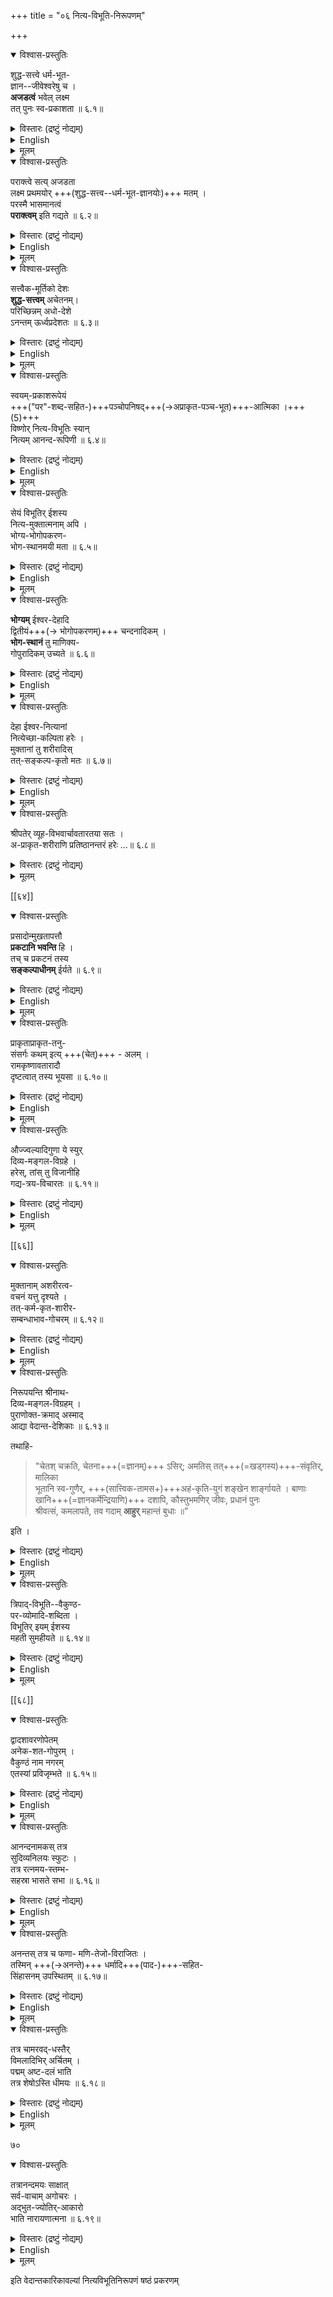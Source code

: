 +++
title = "०६ नित्य-विभूति-निरूपणम्"

+++

<details open><summary>विश्वास-प्रस्तुतिः</summary>

शुद्ध-सत्त्वे धर्म-भूत-  
ज्ञान--जीवेश्वरेषु च ।  
**अजडत्वं** भवेल् लक्ष्म  
तत् पुनः स्व-प्रकाशता ॥ ६.१॥
</details>

<details><summary>विस्तारः (द्रष्टुं नोद्यम्)</summary>

कालनिरूपणानन्तरं क्रमप्राप्तं शुद्धसत्त्वं निरूप्यते । शुद्धसत्त्वमेव नित्यविभूतिरिति च व्यवह्रियते । रजस्तमोभ्यामकरम्बितसत्त्ववत्त्वात् शुद्धसत्त्वं भवति । तत्रादौ शुद्धसत्त्वसद्भावे प्रमाणान्याकलयामः । “ तद्विष्णोः परमं पदं सदा पश्यन्ति सूरयः” इति श्रुतिरप्राप्तत्वात् सदापश्यदने कसूरिपरि- कर्मितं स्थानविशेषं विधत्ते । "अप्राप्ते तु विधीयन्ते बहवोऽप्येकयत्नतः " इति हि प्रमाणविदः । अत्र च विष्णोरिति व्यधिकरणषष्ट्या पदशब्दस्य स्वरूपपरत्वा- दपि स्थानविशेषपरत्वं स्वारसिकम् । तथा "आदित्यवर्णं तमसः परस्तात् ", "विश्वं पुराणं तमसः परस्तात्", "क्षयन्तमस्य रजसः पराके" इत्यादावपि तद्विधिः । रजस्तमोभ्यामुपलक्षितप्राकृताण्ड बहिर्देशोऽत्र प्रतीयते । अस्य रजसः पराके परस्तात् दिव्यदेशे क्षयन्तं निवसन्तमित्यर्थः । तथा जैमिनीयब्राह्मणे शाट्यायनिनः, “सहस्रस्थूणे विमिते दृढ उग्रे यत्र देवानामधिदेव आस्ते ” इति सहस्रस्थूणादिमद्देशविशेषपरां श्रुतिमधीयते । एवं कौषीतकिनोऽपि पर्यङ्कविद्यायां प्रजापतिलोकानन्तरं ब्रह्मलोकं प्रस्तुत्य, " तस्यारो हृदो मुहूर्ता यष्टिहाः " इत्यादिना अपराजिताभिधानं शुद्धसत्त्वमधीयते । अपि च छान्दोग्ये, “तृतीय- स्यामितो दिवि तदैरंमदीयं सरस्तदश्वत्थः सोमसवनस्तदपराजिता पूः " "अरं च ण्यं चार्णवौ ब्रह्मलोके ” इत्यादिना निव्यविभूतिर्वर्णिता । सन्ति चात्रोपबृंहणानि परःशतानि वचनानि । 

एवं स्थिते यदत्र केषांचित्प्रत्यवस्थानम् — “सदेव सोम्येदमग्र आसीत् " इति सृष्टेः प्राक् सजातीयविजातीयस्वगत भेदशून्यस्यैकस्य वस्तुनः प्रतिपादना- 

[[६०]] 

न्नित्यविभूतिनामा देशविशेषोऽङ्गीकर्तुं न शक्यते । पूर्वोदाहृतप्रमाणवचनानि सर्वाणि सगुणब्रह्मविद्यानिष्ठप्राप्यकाल्पनिकदेशविशेषपराणि, न तात्त्विकप्रति- पादकानीति । तत्र चेत्थं प्रतिविधानम्-तत्र तावत् ब्रह्मविद्यासु सगुणनिर्गुण- विभाग एव सुतरामप्रामाणिकः । सर्वा अपि ब्रह्मविद्याः सगुणविषया एव; यतो ब्रह्म सगुणमेवेति श्रुत्यन्तसिद्धान्तः । अपिच “सदेव " इति श्रुतौ त्रक्ष्यमाण- प्रपञ्चस्य सृष्टेः पूर्वमविभक्तनामरूपतया केवलमेकत्वमवधार्यते, न पराभिमत- सजातीयविजातीयस्वगतभेदविधुरतया । वाक्यशेषे च सैव श्रुतिः " तद्भेदं तर्ह्यव्याकृतमासीत् तन्नामरूपाभ्यां व्याक्रियत” इति तमेवार्थे प्रपञ्चयति । यद्येषा रीतिर्नाङ्गीक्रियते, तर्हि तदा तदभिमतमायाया अपि प्रविलयापत्त्या मायोपहिताद् ब्रह्मणः प्रपञ्चसृष्टिरिति तदीयः सिद्धान्तो व्याकुप्येत् । 

तदेवं बहुप्रमाणसिद्धे शुद्धसत्त्वे तथा धर्मभूतज्ञाने जीवेषु ईश्वरे च विषये अजडत्वं लक्षणं भवति । अजडत्वं जडभिन्नत्वम् । तच्च स्वप्रकाशत्वरूपम् । इतरानपेक्षप्रकाशत्वमिति यावत् । तर्हि संसारिणामस्माकं कुतो न प्रकाशत इति चेत् कर्मावरणादिति ब्रूमः । 

१ 
</details>

<details><summary>English</summary>

1. Ajadatva (Being other than Jada or inert) is the common characteristic of S'uddhasattva (The substance of pure Sattvaguna), Dharmabhutajñāna (Attributive knowledge), Jiva and Iśvara. Ajaḍatva is nothing but Svayamprakaśatā (Self-luminosity). 
</details>


<details><summary>मूलम्</summary>

शुद्धसत्त्वे धर्मभूतज्ञानजीवेश्वरेषु च ।  
अजडत्वं भवेल्लक्ष्म तत्पुनः स्वप्रकाशता ॥ ६.१॥
</details>




<details open><summary>विश्वास-प्रस्तुतिः</summary>

पराक्त्वे सत्य् अजडता  
लक्ष्म प्रथमयोर् +++(शुद्ध-सत्त्व--धर्म-भूत-ज्ञानयोः)+++ मतम् ।  
परस्मै भासमानत्वं  
**पराक्त्वम्** इति गद्यते ॥ ६.२॥
</details>

<details><summary>विस्तारः (द्रष्टुं नोद्यम्)</summary>

तत्र शुद्ध-सत्त्व--धर्म-भूत-ज्ञानयोः साधारणं लक्षणम् आह- पराक्त्व इति ।  
पराक्त्वं च परस्मा एव भासमानत्वम् । शुद्धसत्त्वं धर्मभूतज्ञानं च न स्वं स्वयमधिगन्तुं प्रभवतः । किंतु परस्मै पुरुषायैव प्रकाशेते । अजडत्वं च तयोर्ज्ञानरूपत्वात् । तथाच श्रुतिः शुद्धसत्त्वमधिकृत्य श्रूयते - " किमात्मकैषा

[[६१]] 

भगवतो व्यक्तिः ? यदात्मको भगवान् । किमात्मको भगवान् ? ज्ञानात्मकः इति । परस्मै भासमानत्वमित्यत्र सर्वे वाक्यं सावधारणमिति न्यायेन परस्मा एव भासमानत्वमित्यर्थो विवक्षितः । अतो जीवेश्वरयोः परस्मै स्वस्मै च भासमानसो- र्नातिप्रसङ्गः । 

२ 
</details>

<details><summary>English</summary>

2. Parāktva (Being the object of the knowledge of others only) along with Ajaḍatva is the common characteristic of the first two categories (S'uddhasattva and Dharmabutajñāna). Parāktva is defined as the state of being knowable for others only. 
</details>

<details><summary>मूलम्</summary>

पराक्त्वे सत्यजडता लक्ष्म प्रथमयोर्मतम् ।  
परस्मै भासमानत्वं पराक्त्वमिति गद्यते ॥ ६.२॥

मनुगद्यते B. कथ्यते C.
</details>


<details open><summary>विश्वास-प्रस्तुतिः</summary>

सत्त्वैक-मूर्तिको देशः  
**शुद्ध-सत्त्वम्** अचेतनम्।  
परिच्छिन्नम् अधो-देशे  
ऽनन्तम् ऊर्ध्वप्रदेशतः ॥ ६.३॥
</details>

<details><summary>विस्तारः (द्रष्टुं नोद्यम्)</summary>

शुद्धसत्त्वपदार्थमाह- सत्त्वैकेति । एकशब्दः केवलपरः । रजस्तमोभ्या- ममिश्रितकेवलसत्त्वगुणक इत्यर्थः । पराक्त्वादचेतनम् । चेतनं नाम चैतन्यगुणकं वस्तु। शुद्धसत्त्वस्य ज्ञानरूपत्वेऽपि ज्ञानानाश्रयत्वादचेतनत्वम् । अधोदेशे परिच्छिन्नम् । “ तमसः परस्तात्" इत्यादिश्रुतिभिस्तमस ऊर्ध्वमिति वर्णनादधः प्रदेशे तमसा परिच्छिन्नम् । ऊर्ध्वप्रदेशे तु अपरिच्छिन्नम् । शुद्धसत्त्वस्योपरिष्टात् कस्यापि देशादेरभावात् तत्र परिच्छेदरहितमिति भावः । 
</details>

<details><summary>English</summary>

3. S'uddhasattva is a non-sentient substance full of pure Sattva guna (ie., not mixed with Rajas and Tamas). It is limited downward and unlimited up- ward. 
</details>

<details><summary>मूलम्</summary>

सत्त्वैकमूर्तिको देशः शुद्धसत्त्वमचेतनम्।  
परिच्छिन्नमघो देशेऽनन्तमूर्ध्वप्रदेशतः ॥ ६.३॥
</details>

<details open><summary>विश्वास-प्रस्तुतिः</summary>

स्वयम्-प्रकाशरूपेयं  
+++("पर"-शब्द-सहित-)+++पञ्चोपनिषद्+++(→अप्राकृत-पञ्च-भूत)+++-आत्मिका ।+++(5)+++  
विष्णोर् नित्य-विभूतिः स्यान्  
नित्यम् आनन्द-रूपिणी ॥ ६.४॥
</details>

<details><summary>विस्तारः (द्रष्टुं नोद्यम्)</summary>

स्वयंप्रकाशरूपेति । नित्यविभूतिरिति निर्देशानुरोधेन स्त्रीलिङ्गनिर्देशः ।  
स्वप्रकाशे जड-पदार्थैर् इवेतरानपेक्षणात् स्वयंप्रकाशरूपेयम् । 

६२ 

तच्च किंद्रव्यात्मकम् इत्यत्राह - पञ्चोपनिषदिति ।  
पञ्चोपनिषन्-मन्त्र-प्रतिपादित--पराकाशाद्य्-अप्राकृत-पञ्च-भूतमयी ।  
सा चेश्वरादीनां परमपदनिलयानां तत्तदिच्छानुरोधेन शरीरेन्द्रिय-विषयादिरूपेणावतिष्ठते ।  

तत्रेयान् विशेषः - यत्प्राकृतानि भूतानि महद्-आदिभ्य उत्पद्यन्ते ।  
अप्राकृतानि तु न तथा ।  
तानि स्वत एव प्रतिष्ठितानि ।  
अतो नित्यानि ।  

तर्हि, "अशरीरं वाव सन्तम्" इत्य्-आदि-श्रुतयः  
शरीर-रहितस्यैव कथं मोक्षम् अभिदधतीति चेत्, इत्थम् —  
कर्मकृत-शरीर-राहित्यस्यैव तत्र विवक्षा ।  
परम-पदनिलयानां तु शरीरम् अकर्म-कृतम् इत्य् अदोषः ।  

विष्णोर् इति विभूताव् अन्वेति ।  
विष्णोः शेषभूता नित्य-विभूतिर् इत्य्-अर्थः । आनन्दरूपिणीति ; 

" तत्रानन्दमया भोगा लोकाश्चानन्दलक्षणाः । "  
" आनन्दं नाम तं लोकं परमानन्दलक्षणम् । ” 

इत्याद्युपबृंहणात् नित्यविभूतिरानन्दैकरूपेत्यर्थः । 

४ 
</details>

<details><summary>English</summary>

4. This kind of substance is formed with divine elements described in the hymns of Pañco- panisad. This is the Eternal Wealth of the Lord Visņu and is in the form of Ananda ( Bliss). 
</details>


<details><summary>मूलम्</summary>

स्वयम् प्रकाशरूपेयं पञ्चोपनिषदात्मिका ।  
विष्णोर्नित्यविभूतिः स्यान्नित्यमानन्दरूपिणी ॥ ६.४॥
</details>


<details open><summary>विश्वास-प्रस्तुतिः</summary>

सेयं विभूतिर् ईशस्य  
नित्य-मुक्तात्मनाम् अपि ।  
भोग्य-भोगोपकरण-  
भोग-स्थानमयी मता ॥ ६.५॥
</details>

<details><summary>विस्तारः (द्रष्टुं नोद्यम्)</summary>

सेयं विभूतिरिति ; नित्यविभूतिरित्यर्थः । तस्या विविधरूपतामाह- भोग्येति ; भोगकर्मभोगसाधनभोगाधिकरण देशमयीत्यर्थः । मतेति; प्रामाणिक- ग्रन्थेष्वित्यर्थः । 
</details>

<details><summary>English</summary>

5. This eternal substance is considered to have assumed different forms of the objects of enjoyment, the means of enjoyment and the places of enjoyment of the Lord Iśvara, the Nityas (Eternal souls) and Muktas (Released souls ). 
</details>


<details><summary>मूलम्</summary>

सेयं विभूतिरीशस्य नित्यमुक्तात्मनामपि ।  
भोग्यभोगोपकरणभोगस्थानमयी मता ॥ ६.५॥
</details>


<details open><summary>विश्वास-प्रस्तुतिः</summary>

**भोग्यम्** ईश्वर-देहादि  
द्वितीयं+++(→ भोगोपकरणम्)+++ चन्दनादिकम् ।  
**भोग-स्थानं** तु माणिक्य-  
गोपुरादिकम् उच्यते ॥ ६.६॥
</details>

<details><summary>विस्तारः (द्रष्टुं नोद्यम्)</summary>

६३ 

भोग्यादीन् निर्दिशति –भोग्यमिति । ईश्वरस्य देहादि भोग्यमित्यर्थः । ईश्वर दिव्यमङ्गलविग्रहोऽन्येषां नित्यसूरीणामिवेश्वरस्यापि भोग्यो भवति । यदाहुः 

'मूर्त ब्रह्म ततोऽपि तत्प्रियतरं रूपं यदत्यद्भुतम्” इति । भोगोप- 

• करणमाह- चन्दनादिकमिति । नित्यविभूतावप्राकृतचन्दनादिकं शास्त्रसिद्धम् । भौगस्थानान्याह - माणिक्येति । माणिक्यमयं गोपुरप्रासाद वितर्दिकादिकं भोगस्थानमित्यर्थः । 

६ 
</details>

<details><summary>English</summary>

6. The objects of enjoyment are the Lord's body and so on. The means of enjoyment are Candana (sandal) etc. The places of enjoyment are the towers of precious gems and so on. 
</details>

<details><summary>मूलम्</summary>

भोग्यमीश्वरदेहादि द्वितीयं चन्दनादिकम् ।  
भोगस्थानं तु माणिक्यगोपुरादिकमुच्यते ॥ ६.६॥
</details>

<details open><summary>विश्वास-प्रस्तुतिः</summary>

देहा ईश्वर-नित्यानां  
नित्येच्छा-कल्पिता हरेः ।  
मुक्तानां तु शरीरादिस्  
तत्-सङ्कल्प-कृतो मतः ॥ ६.७॥
</details>

<details><summary>विस्तारः (द्रष्टुं नोद्यम्)</summary>

तत्र भोग्यभूत-देहे विशेषमाह — देहा इति । ईश्वरस्य नित्यानां च देहो हरेर्नित्येच्छापरिकल्पितः । मुक्तानां तु ईश्वरेच्छाधीनस्वेच्छाकल्पितः । भगवदाज्ञामनुरुन्धाना यथा यथा भूत्वा भगवन्तं तत्कल्याणगुणांश्चानुबुभूषन्ति तथा तथा स्वदेहं परिगृह्णन्तीत्यर्थः । 

७ 
</details>

<details><summary>English</summary>

7. The bodies of the Lord and Nityas take their form on the eternal wish of the Lord Hari. 

But those of Muktas are brought about by His (Lord's) Saṁkalpa (Will).
</details>


<details><summary>मूलम्</summary>

देहा ईश्वरनित्यानां नित्येच्छाकल्पिता हरेः ।  
मुक्तानां तु शरीरादिस्तत्सङ्कल्पकृतो मतः ॥ ६.७॥
</details>


<details open><summary>विश्वास-प्रस्तुतिः</summary>

श्रीपतेर् व्यूह-विभवार्चावतारतया सतः ।  
अ-प्राकृत-शरीराणि प्रतिष्ठानन्तरं हरेः …॥ ६.८॥
</details>

<details><summary>विस्तारः (द्रष्टुं नोद्यम्)</summary>

श्रीपतेरिति । व्यूहाः वासुदेवसंकर्षणप्रद्युम्नानिरुद्धाख्याश्चत्वारः । विभवाः रामकृष्णादिबहुभेदाः । अर्चाः श्रीरङ्गादिदिव्यदेशेषु प्रतिमारूपाः । एवं व्यूहाद्यात्मना वर्तमानस्य भगवतः श्रीपतेः शरीराणि दिव्यमङ्गलविग्रहाः अप्राकृतानि प्राकृतभिन्नानि शुद्धसत्त्वमयानि ज्ञातव्यानि । ननु व्यूहविभवानां सन्तु नामाप्राकृतविग्रहाः । 

> अर्चारूपाणां तु विग्रहाः कथम् अप्राकृताः ?  
अर्चा हि प्राकृतलोहैः रजतकाञ्चनादिभिः शिल्पिभिर्निर्मिती दृश्यन्ते ।  
सन्ति च प्रतिमा-निर्माणे तेषु तेषु शास्त्रेषु परिदृश्यमाना विधय  

इत्यत्र समाधानमाह- प्रतिष्ठानन्तरमिति ।  
प्राकृत-लोह-निर्मितानाम् अप्य् अर्चा-विग्रहाणां  
यथाशास्त्रं वैदिक-तान्त्रिक-मन्त्रैः प्रतिष्ठाकरणानन्तरं  
त एव विग्रहा अप्राकृतताम् आपद्यन्त इत्यर्थः । 

यथाहुः-

'न तस्य प्राकृता मूर्तिर्  
मांसमेदोऽस्थिसंभवा ” 

इति,

"न भूत-संघ-संस्थानो  
देहोऽस्य परमात्मनः " 

इति च ।

" 


८ 
</details>


<details><summary>मूलम्</summary>

श्रीपतेर्व्यूहविभवार्चावतारतया सतः ।  
अप्राकृतशरीराणि प्रतिष्ठानन्तरं हरेः ॥ ६.८॥
</details>


[[६४]] 

<details open><summary>विश्वास-प्रस्तुतिः</summary>

प्रसादोन्मुखतापत्तौ  
**प्रकटानि भवन्ति** हि ।  
तच् च प्रकटनं तस्य  
**सङ्कल्पाधीनम्** ईर्यते ॥ ६.९॥
</details>

<details><summary>विस्तारः (द्रष्टुं नोद्यम्)</summary>

तत्र च हेतुः भगवत्प्रसादौन्मुख्यमेवेत्याह- प्रसादेति ।  
महामन्त्रैः प्रतिष्ठाकरणे  
तादृश-मन्त्र-महिम्ना भगवान् आराधकस्य प्रसन्नो भूत्वा  
तत्र बिम्बे स्वसांनिध्यं कुरुते ।  
तत्-सांनिध्य-समय एव तद्बिम्बम् अप्य् अप्राकृतं भवतीति यावत् ।  
एष च महिमा मन्त्रबलाधीन इति  
न तत्र लेशतोऽपि कुचोदनाया अवकाशः ।  

तदेवाह - तच्चेति । संकल्पाधीनमिति ।  
मन्त्रविशेषैः प्रतिष्ठिते बिम्बे सांनिध्यं करवाणीति तस्यावितथः संकल्पः ।  
अप्रतिहतसंकल्पे भगवति प्रसन्ने किं किं न संभाव्यत इत्यर्थः । 

९ 
</details>

<details><summary>English</summary>

8 and 9. The bodies possessed by the Lord of S'ri in his various incarnations as Vyuha, Vibhava and Arcă are of the non-material and eternal substance. In the case of Arca the non-materiality of the image appears immediately after the performance of Pratiṣṭhā (consecration) when the Lord becomes graceful. 

 

६५ 

This state of thing happens only on His divine Will (Samkalpa). 
</details>


<details><summary>मूलम्</summary>

प्रसादोन्मुखतापत्तौ प्रकटानि भवन्ति हि ।  
तच्च प्रकटनं तस्य सङ्कल्पाधीनमीर्यते ॥ ६.९॥
</details>




<details open><summary>विश्वास-प्रस्तुतिः</summary>

प्राकृताप्राकृत-तनु-  
संसर्गः कथम् इत्य् +++(चेत्)+++ - अलम् ।  
रामकृष्णावतारादौ  
दृष्टत्वात् तस्य भूयसा ॥ ६.१०॥
</details>

<details><summary>विस्तारः (द्रष्टुं नोद्यम्)</summary>

ननु भगवदर्चामूर्तेर प्राकृतत्वे कथमस्याः प्राकृतलोकावतारः ? कथं वा प्राकृतैर्द्रव्यैः संसर्ग इत्याशङ्क्य समाधत्ते - प्राकृतेति । प्राकृताप्राकृतलोकयो- रुभयोरपि भगवद्विभूतित्वात् यथा अखिलहेयप्रत्यनीककल्याणगुणैकतानस्य भगवतो रामकृष्णाद्यात्मना दोषबहुलप्राकृतलोकेऽप्यवतारः प्राकृतद्रव्यैश्च योग उपपद्यते तद्वदिति भावः । 

१० 
</details>

<details><summary>English</summary>

10. The objection, viz.-how can there be a contact between the non-material body and material world?-is not sound, because such a contact is often proved in the case of the Lord's incarnations such as Rāma, Krsna and so on. 
</details>


<details><summary>मूलम्</summary>

प्राकृताप्राकृततनुसंसर्गः कथमित्यलम् ।  
रामकृष्णावतारादौ दृष्टत्वात्तस्य भूयसा ॥ ६.१०॥
</details>


<details open><summary>विश्वास-प्रस्तुतिः</summary>

औज्ज्वल्यादिगुणा ये स्युर्  
दिव्य-मङ्गल-विग्रहे ।  
हरेस्, तांस् तु विजानीहि  
गद्य-त्रय-विचारतः ॥ ६.११॥
</details>

<details><summary>विस्तारः (द्रष्टुं नोद्यम्)</summary>

भगवत्स्वरूपस्य यथा ज्ञानशक्त्याद्यसंख्यातकल्याणगुणाश्रयत्वं तथा शुभाश्रयस्य तद्दिव्यमङ्गलविग्रहस्याप्यनन्तगुणाश्रयत्वं शुद्धसत्त्वमयत्वात् प्रामाणिक- मुपपद्यत इत्याह-औज्ज्वल्यादीति । आदिपदेन सौगन्ध्यसौकुमार्यलावण्यादि- संग्रहः । 

गद्यत्रयेति ; श्रीभगवद्रामानुजीयभगवदनुसंधानपरे पृथुगद्यमितगद्य- श्रीवैकुण्ठगद्यसंघटिते गद्यत्रयाख्यग्रन्थ इत्यर्थः । विचारत इत्यनेन तद्भाष्यार्था-वगमोऽपि विवक्षितः । 

११ 
</details>

<details><summary>English</summary>

11. The excellence of brilliancy etc. in the divine body of the Lord Hari, should be understood fully by referring to the work Gadyatraya. 

</details>


<details><summary>मूलम्</summary>

औज्ज्वल्यादिगुणा ये स्युर्दिव्यमङ्गलविग्रहे ।  
हरेस्तांस्तु विजानीहि गद्यत्रयविचारतः ॥ ६.११॥

1 ये तु A. C.
</details>




[[६६]] 

<details open><summary>विश्वास-प्रस्तुतिः</summary>

मुक्तानाम् अशरीरत्व-  
वचनं यत्तु दृश्यते ।  
तत्-कर्म-कृत-शारीर-  
सम्बन्धाभाव-गोचरम् ॥ ६.१२॥
</details>

<details><summary>विस्तारः (द्रष्टुं नोद्यम्)</summary>

"अशरीरं वाव सन्तम्” इति श्रुतिर्मुक्तौ देहाभावं ब्रवीतीति तद्विरोध इत्यत्राह—मुक्तानामिति । सशरीरत्वाशरीरत्वपरयोः श्रुत्योः सगुणनिर्गुणश्रुत्यो- रिवशरीरस्य कर्मकृतत्वाकर्मकृतत्वाभ्यां विरोधः परिहरणीय इति भावः । १२ 
</details>

<details><summary>English</summary>

12. The statement that the Muktas have no body, should mean the absence of such body as caused by Karman. 
</details>


<details><summary>मूलम्</summary>

मुक्तानामशरीरत्ववचनं यत्तु दृश्यते ।  
तत्कर्मकृतशारीरसम्बन्धाभावगोचरम् ॥ ६.१२॥
</details>

<details open><summary>विश्वास-प्रस्तुतिः</summary>

निरूपयन्ति श्रीनाथ-  
दिव्य-मङ्गल-विग्रहम् ।  
पुराणोक्त-क्रमाद् अस्माद्  
आद्या वेदान्त-देशिकाः ॥ ६.१३॥

तथाहि-

> "चेतश् चक्रति, चेतना+++(=ज्ञानम्)+++ ऽसिर्; अमतिस् तत्+++(=खड्गस्य)+++-संवृतिर्, मालिका  
भूतानि स्व-गुणैर्, +++(सात्त्विक-तामस+)+++अहं-कृति-युगं शङ्खेन शार्ङ्गायते ।
बाणाः खानि+++(=ज्ञानकर्मेन्द्रियाणि)+++ दशापि, कौस्तुभमणिर् जीवः, प्रधानं पुनः  
श्रीवत्सं, कमलापते, तव गदाम् **आहुर्** महान्तं बुधाः ॥”

इति ।
</details>

<details><summary>विस्तारः (द्रष्टुं नोद्यम्)</summary>

पुराण-रत्नास्त्र-भूषणाध्यायोक्त-प्रकारेण भगवतो दिव्यमङ्गलविग्रहमनुसंधत्ते- निरूपयन्तीति ।  
श्रीनाथेत्यनेन "उभयाधिष्ठानं चैकं शेषित्वम्” इति न्यायेन दिव्यदंपतिशेषित्वमुक्तं भवति ।  
निरूपणप्रकारम् एवाह-चेत इति ।  
चक्रति चक्रमिवाचरति ।  
चेतना ज्ञानम् । असिः खड्ग-रूपताम् अपद्यते।  
अमतिः, अज्ञानम्।  
तत्संवृतिः ; तस्य खड्गस्य संवृतिः आवरणभूतः कोशः ।  
भूतानि आकाशादीनि पञ्च भूतानि पञ्च तन्मात्राणि च स्वगुणैः शब्दस्पर्शादिभिः सह मालिका भवति ;  
यस्या भूतमालेत्यपि प्रसिद्धिर् लोके ।  


[[६७]] 

अहंकृतियुगं सात्त्विक-तामसाहंकारद्वयं शङ्खन सह शार्ङ्ग भवति ।  
सात्त्विकाहंकारः शङ्खः, तामसाहंकारश्च शार्ङ्गं भवतीत्यर्थः ।  
शङ्खस्य सात्त्विकत्वादेव  
ध्रुवानुग्रहे भगवता ध्रुवस्य ज्ञानोदय-हेतुभूतं शङ्ख-संमार्जनम् उक्तं पुराणे ।  
दशापि खानि ज्ञानकर्मेन्द्रियाणि बाणा भवन्ति । जीवः जीव- समष्टिरूपं चेतनतत्त्वं कौस्तुभः कौस्तुभमणिः । प्रधानं प्रकृतिः पुनः श्रीवत्सं भवति । बुधाः महान्तं महत्तत्त्वं तव गदामाहुरिति श्लोकार्थः । 

१३ 

</details>

<details><summary>English</summary>

13. Our revered and ancient Acāryas in Vedanta explain the blissful body of the Lord of Sri thus as said in Purāna : "O Lord of Kamalā, the sense of mind is your disc, knowledge is your sword, ignorance is your sheath, the elements with their gunas are your garland, the two-fold Ahamkaras are your S'ankha (conch) and Sarnga (bow), the ten senses are your arrows, Jivatattva is your Kaustubha Gem, the Prakṛti is your Sri-Vatsa mole, and the Mahat is your Gadā (club).” 
</details>


<details><summary>मूलम्</summary>

निरूपयन्ति श्रीनाथदिव्यमङ्गलविग्रहम् ।  
पुराणोक्तक्रमादस्मादाद्या वेदान्तदेशिकाः ॥ ६.१३॥

तथाहि-

> "चेतश् चक्रति, चेतना ऽसिर्; अमतिस्, तत् संवृतिर् मालिका  
भूतानि स्व-गुणैर्, अहं-कृति-युगं शङ्खेन शार्ङ्गायते ।
बाणाः खानि दशापि कौस्तुभमणिर् जीवः, प्रधानं पुनः  
श्रीवत्सं, कमलापते, तव गदाम् **आहुर्** महान्तं बुधाः ॥”

इति ।

1 अस्मदाद्यवेदान्तदेशिकाः A.
</details>

<details open><summary>विश्वास-प्रस्तुतिः</summary>

त्रिपाद्-विभूति--वैकुण्ठ-  
पर-व्योमादि-शब्दिता ।  
विभूतिर् इयम् ईशस्य  
महती सुमहीयते ॥ ६.१४॥
</details>

<details><summary>विस्तारः (द्रष्टुं नोद्यम्)</summary>

नित्यविभूतेर्नामान्तराण्याह— त्रिपादिति । त्रिपाद्विभूतिरिति, श्रीवैकुण्ठ- मिति, परव्योम चेति शब्दभागिनी, ईशस्य सर्वशेषिणो भगवत इयं विभूतिः महती लीलाविभूत्यपेक्षयात्यन्तं महती सुतरां महीयते पूज्यते । मह पूजायामिति धातुः। “ तद्विप्रासो विपन्यवो जागृवांसः समिन्धते " इत्युक्तरीत्या नित्यसूरिभिः सदा स्तूयमाना वर्तत इत्यर्थः । 

१४ 

</details>

<details><summary>English</summary>

14. This Nityavibhūti (Eternal Wealth) is of great excellence and mentioned with different names such as This also Tripādvibūti, Vaikuntha, Paravyoman etc. belongs to the Lord. It is vast and honoured by all with great reverence. 
</details>

<details><summary>मूलम्</summary>

त्रिपाद्विभूतिवैकुण्ठपरव्योमादिशब्दिता ।  
विभूतिरियमीशस्य महती सुमहीयते ॥ ६.१४॥
</details>



[[६८]] 

<details open><summary>विश्वास-प्रस्तुतिः</summary>

द्वादशावरणोपेतम्  
अनेक-शत-गोपुरम् ।  
वैकुण्ठं नाम नगरम्  
एतस्यां प्रविजृम्भते ॥ ६.१५॥
</details>

<details><summary>विस्तारः (द्रष्टुं नोद्यम्)</summary>

तत्र नित्यविभूतौ दिव्यनगरमाह-द्वादशेति । तत्र नित्यविभूतौ द्वादश- भिरावरणैः प्राकारैरावृतमनेकशतसंख्याकगोपुरविराजितं वैकुण्ठाख्यं श्रीवैकुण्ठ- नामकं दिव्यनगरमपि एतस्य भगवतो भोगार्थं विजृम्भते प्रकाशते । 

१५ 
</details>

<details><summary>English</summary>

15. In this world shines an extensive celestial city called Sri-Vaikuntha with 12 enclosures and many hundreds of towers. 

</details>


<details><summary>मूलम्</summary>

द्वादशावरणोपेतमनेकशतगोपुरम् ।  
वैकुण्ठं नाम नगरमेतस्यां प्रविजृम्भते ॥ ६.१५॥
</details>


<details open><summary>विश्वास-प्रस्तुतिः</summary>

आनन्दनामकस् तत्र  
सुदिव्यनिलयः स्फुटः ।  
तत्र रत्नमय-स्तम्भ-  
सहस्रा भासते सभा ॥ ६.१६॥
</details>

<details><summary>विस्तारः (द्रष्टुं नोद्यम्)</summary>

श्रीवैकुण्ठनगरे भगवतो दिव्यमन्दिरादिकमाह-आनन्देति । तत्र नगरे आनन्दनामकः दिव्यनिलयः स्फुटः स्वयंप्रकाशो वर्तते । तत्र दिव्यनिलये सभामण्डपः रत्नमयैः स्तम्भसहस्त्रैरन्वितो भासते । 

१६ 

</details>

<details><summary>English</summary>

16. In this city exists a huge divine mansion called Ananda. In that mansion shines a beautiful Assembly Hall with thousand pillars made of gems. 

</details>


<details><summary>मूलम्</summary>

आनन्दनामकस्तत्र सुदिव्यनिलयः स्फुटः ।  
तत्र रत्नमयस्तम्भसहस्रा भासते सभा ॥ ६.१६॥
</details>


<details open><summary>विश्वास-प्रस्तुतिः</summary>

अनन्तस् तत्र च फणा- 
मणि-तेजो-विराजितः ।  
तस्मिन् +++(→अनन्ते)+++ धर्मादि+++(पाद-)+++-सहित-  
सिंहासनम् उपस्थितम् ॥ ६.१७॥
</details>

<details><summary>विस्तारः (द्रष्टुं नोद्यम्)</summary>

तत्र च दिव्यसभामण्डपे फणामणितेजोभिर्विशेषभास्वरः अनन्तः सिंहा- सनमुद्धरन्नास्ते । तस्य दिव्यमहामणिमण्डपस्थनित्यसूरिसभायामास्तरणभूत- स्यानन्तस्य सेवामाह - अनन्त इति । तत्र च सभायाम् । फणामणीनां सहस्रसंख्यस्फटास्थरत्नानां तेजसा कान्त्या विराजितोऽनन्तः तदाख्यया प्रसिद्धो भगवत्पारिषदेषु प्रधानभूतः राजति विद्योतते । अनन्तस्य बहुधा भगवत्सेवा- प्रकारो वर्णितः स्तोत्ररत्ने-

“ तया सहासीनमनन्तभोगिनि प्रकृष्टविज्ञानबलैकधामनि ।  फणामणित्रातमयूखमण्डलप्रकाशमानोदरदिव्यधामनि ॥  निवासशय्यासनपादुकांशुकोपधानवर्षातपवारणादिभिः ।  
शरीरभेदैस्तव शेषतां गतैर्यथोचितं शेष इतीरिते जनैः ॥” 

[[६९]] 

इति । तस्मिन् अनन्ते ; अधिकरणे सप्तमी ।  
तद्धारितं दिव्यं सिंहासनमुपस्थितं वर्तत इत्यर्थः ।  
तस्य सिंहासनस्य पादानाह-धर्मादीति । धर्मज्ञानवैराग्यैश्वर्याख्याश्चत्वारः पादास्तस्य । तैः पादैः सहितं सिंहासनं वर्तत इत्यर्थः । 

1
</details>

<details><summary>English</summary>

17. In this Hall is seen Ananta, brilliant with the luster of gems of his hoods. There is on him a throne (Simhasana) attended by Dharma and other attendants. 
</details>

<details><summary>मूलम्</summary>

अनन्तस्तत्र च फणामणितेजोविराजितः ।  
तस्मिन् धर्मादिसहितसिंहासनमुपस्थितम् ॥ ६.१७॥
</details>

 


<details open><summary>विश्वास-प्रस्तुतिः</summary>

तत्र चामरवद्-धस्तैर्  
विमलादिभिर् अर्चितम् ।  
पद्मम् अष्ट-दलं भाति  
तत्र शेषोऽस्ति धीमयः ॥ ६.१८॥
</details>

<details><summary>विस्तारः (द्रष्टुं नोद्यम्)</summary>

तस्य सिंहासनस्य मध्ये पद्मासनमाह – तत्रेति । तत्र ; सिंहासने ।  
चामरवीजनेन भगवत्कैंकर्यप्रसिताभिर्विमलादिभिर्दिव्यपरिचारिकाभिरञ्चितमलं- कृतमष्टदलयुक्तं पद्मं भाति । विमलादयश्चाष्टौ परिचारिकाः परिगण्यन्ते भगव- च्छास्त्रे । तासां नामानि यथा -- विमला, उत्कर्षणी, ज्ञानाख्या, क्रिया, योगाख्या, प्रभ्वी, सत्या, ईशाना चेति ।  
एताश्च पद्मासनस्याग्नेयाद्यष्टदिग्दलेषु प्रतिष्ठिता वेदितव्याः । 

तत्रेति । अष्टदलपद्मे धीमयः ज्ञानस्वरूपः शेषोऽस्ति दिव्य-पर्यङ्करूपेण वर्तते ।  
भगवच्छेषतैकरसत्वात् भगवत्-पारायैक-रूप-प्रवृत्ति-निमित्तानुगुणां शेषाख्यां बिभ्रद्  
अयं स्वयं-प्रकाशत्व-रूप-ज्ञान-स्वरूपो ऽपि  
विशिष्य पञ्च-विध-ज्योतिः-सिद्धान्त-प्रवर्तकतया ज्ञान-प्रकर्षवान् इति धीमयत्वम् अस्येति मन्तव्यम् । १८ 

</details>

<details><summary>English</summary>

18. In it is seen a lotus flower with 8 petals worshipped by Vimala and other maid attendants with chowries in their hands. There is on the lotus, S'eşa who is an embodiment of intellect.
</details>


<details><summary>मूलम्</summary>

तत्र चामरवद्धस्तैर्विमलादिभिरर्चितम् ।  
पद्ममष्टदलं भाति तत्र शेषोऽस्ति धीमयः ॥ ६.१८॥
</details>



 

७० 

<details open><summary>विश्वास-प्रस्तुतिः</summary>

तत्रानन्दमयः साक्षात्  
सर्व-वाचाम् अगोचरः ।  
अद्भुत-ज्योतिर्-आकारो  
भाति नारायणात्मना ॥ ६.१९॥
</details>

<details><summary>विस्तारः (द्रष्टुं नोद्यम्)</summary>

अनन्तरं शेषपर्यङ्कासीनं भगवन्तं निर्दिशति – तत्रेति । तत्र ; शेषपर्यङ्के । आनन्दमयः ; मानुषानन्दादिप्रजापत्यानन्दपर्यन्तशतगुणितोत्तरानन्दादप्यति- शयितानन्दरूपः। साक्षात् ; विगलितनिखिलकर्मबन्धस्याविर्भूतस्वस्वरूपस्या- त्मनः प्रत्यक्षवेद्यः । सर्ववाचाम्, “यतो वाचो निवर्तन्ते " इत्युक्तरीत्य ब्रह्मा- दीनां सर्वदेवानामपि वाचामविषयः । अद्भुतज्योतिः, “परं ज्योतिरुपसंपद्य,' 

"न तत्र सूर्यो भाति न चन्द्रतारकम्" इत्यादिश्रुत्युक्तरीत्या युगपदुदित- कोटिकोटिसूर्यलावण्यज्योतिराकारः । नारायणात्मनेति सदात्मपरब्रह्मादिशब्दानां सामान्यविशेषन्यायेन नारायणे पर्यवसानमभिप्रेत्यात्र देवताविशेषनिर्देशः । अनेन मुक्तप्राप्यं निर्विशेषं परं ब्रह्मान्यत् । उपसनागोचर आविद्यकः सगुणो नारायणोऽन्य इति परेषां मते तत्क्रतुन्यायविरोधरूपमनौचित्यमपि सूचितम् । ब्रह्मणि सगुणनिर्गुणविभाग एव प्रमाणं नास्ति । तथा कृत्वा चिन्ताया- मपि सगुणब्रह्मोपासकस्य सगुणब्रह्मप्राप्तिरेवोचिता, न निर्गुणब्रह्मप्राप्तिरिति युक्तम् । 

१९ 
</details>

<details><summary>English</summary>

19. There shines pre-eminently a wonderful Light in the form of Sriman-Nārāyaṇa who is the eternal Bliss and beyond the scope of all speech. 
</details>


<details><summary>मूलम्</summary>

तत्रानन्दमयः साक्षात्सर्ववाचामगोचरः ।  
अद्भुतज्योतिराकारो भाति नारायणात्मना ॥ ६.१९॥
</details>




इति वेदान्तकारिकावल्यां नित्यविभूतिनिरूपणं षष्ठं प्रकरणम् 
